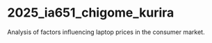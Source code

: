 # 2025_ia651_chigome_kurira
Analysis of factors influencing laptop prices in the consumer market.



